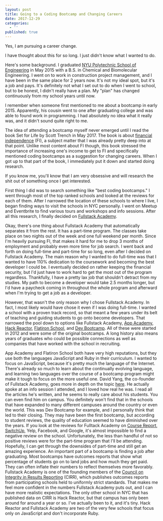 ```yaml
---
layout: post
title: Going to a Coding Bootcamp and Changing Careers
date: 2017-12-29
categories:
  - ''
published: true
---
```

Yes, I am pursuing a career change.

I have thought about this for so long. I just didn't know what I wanted to do.

Here's some background. I graduated [NYU Polytechnic School of Engineering](http://engineering.nyu.edu/) in May 2015 with a B.S. in Chemical and Biomolecular Engineering. I went on to work in construction project management, and I have been in the same place for 2 years now. It's not my ideal spot, but it's a job and pays. It's definitely not what I set out to do when I went to school, but to be honest, I didn't really have a plan. My "plan" has changed continuously from my school years until now.

I remember when someone first mentioned to me about a bootcamp in early 2015. Apparently, his cousin went to one after graduating college and was able to found work in programming. I had absolutely no idea what it really was, and it didn't sound quite right to me.

The idea of attending a bootcamp myself never emerged until I read the book Set for Life by Scott Trench in May 2017. The book is about [financial independence](https://www.reddit.com/r/financialindependence/wiki/faq) (FI), a subject matter that I was already pretty deep into at that point. Unlike most content about FI though, this book stressed the importance of increasing one's income to get to FI and specifically mentioned coding bootcamps as a suggestion for changing careers. When I got up to that part of the book, I immediately put it down and started doing research.

If you know me, you'll know that I am very obsessive and will research the shit out of something once I get interested.

First thing I did was to search something like "best coding bootcamps." I went through most of the top ranked schools and looked at the reviews for each of them. After I narrowed the location of these schools to where I live, I began finding ways to visit the schools in NYC personally. I went on Meetup and Eventbrite to find various tours and workshops and info sessions. After all this research, I finally decided on [Fullstack Academy](https://www.fullstackacademy.com/).

Okay, there's one thing about Fullstack Academy that automatically separates it from the rest. It has a part-time program. The classes take place on two nights out of the week and one full weekend per month. Since I'm heavily pursuing FI, that makes it hard for me to drop 3 months of employment and probably even more time for job search. I went back and forth on doing full-time and part-time for so long, even after I decided on Fullstack Academy. The main reason why I wanted to do full-time was that I wanted to have 110% dedication to the coursework and becoming the best developer I could be. I eventually decided on rather keeping the financial security, but I'd just have to work hard to get the most out of the program regardless. Thankfully, I have a pretty lax job that shouldn't detract from my studies. My path to become a developer would take 2.5 months longer, but I'd have a paycheck coming in throughout the whole program and afterward when I'm trying to get a job as a developer.

However, that wasn't the only reason why I chose Fullstack Academy. In fact, I most likely would have chose it even if I was doing full-time. I wanted a school with a proven track record, so that meant a few years under its belt of teaching and guiding students to go onto become developers. That narrowed the pool down to options like Fullstack Academy, [App Academy](https://www.appacademy.io/), [Hack Reactor](https://www.hackreactor.com/), [Flatiron School](https://flatironschool.com/), and [Dev Bootcamp](https://devbootcamp.com/). All of these were started in 2012 and were some of the original bootcamps. A long history also means years of graduates who could be possible connections as well as companies that have worked with the school in recruiting.

App Academy and Flatiron School both have very high reputations, but they use both the languages JavaScript and Ruby in their curriculum. I wanted to focus on JavaScript, because it's pretty much the language of the Internet. There's already so much to learn about the continually evolving language, and learning two languages over the course of a bootcamp program might make it tough to focus on the more useful one. David Yang, the co-founder of Fullstack Academy, goes more in depth on the topic [here](https://www.fullstackacademy.com/blog/is-the-programming-language-taught-at-a-coding-bootcamp-important). He actually spoke at an info session I attended, and I loved how real he was. I read all the articles he's written, and he seems to really care about his students. You can even find him on campus. You definitely won't find that in the schools that have expanded to many different campuses around the country or even the world. This was Dev Bootcamp for example, and I personally think that led to their closing. They may have been the first bootcamp, but according to student reviews, the quality of education seemed to have diminished over the years. If you look at the reviews for Fulltack Academy on [Course Report](https://www.coursereport.com/), [SwitchUp](https://www.switchup.org/), Yelp, Facebook, and Google, it's almost impossible to find a negative review on the school. Unfortunately, the less than handful of not so positive reviews were for the part-time program that I'll be attending. Hopefully, I can get through the downsides of part-time and still get an amazing experience. An important part of a bootcamp is finding a job after graduating. Most bootcamps have outcomes reports that show what percentage of students go on to land jobs and how much they get paid. They can often inflate their numbers to reflect themselves more favorably. Fullstack Academy is one of the founding members of the [Council on Integrity in Results Reporting](https://cirr.org/) (CIRR), which publishes outcomes reports from participating schools held to uniformly strict standards. That makes me feel more confident in the numbers Fullstack Academy puts out, and I can have more realistic expectations. The only other school in NYC that has published data on CIRR is Hack Reactor, but that campus has only been around for around a year or so. I've actually been to it, and it's tiny. Hack Reactor and Fullstack Academy are two of the very few schools that focus only on JavaScript and don't incorporate Ruby.

